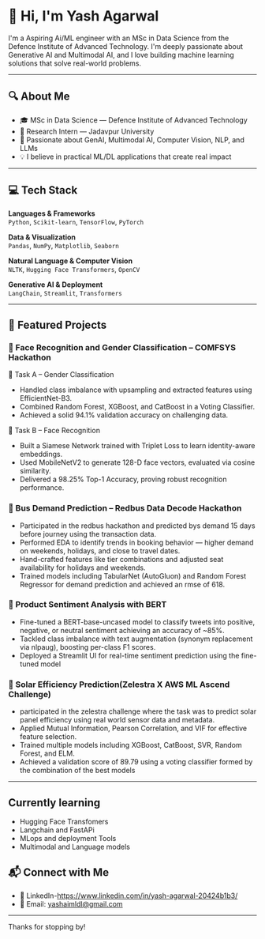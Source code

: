 # 👋 Hi, I'm Yash Agarwal

I'm a Aspiring Ai/ML engineer with an MSc in Data Science from the Defence Institute of Advanced Technology. I'm deeply passionate about Generative AI and Multimodal AI, and I love building machine learning solutions that solve real-world problems.


---

## 🔍 About Me

- 🎓 MSc in Data Science — Defence Institute of Advanced Technology  
- 🧪 Research Intern — Jadavpur University  
- 🧠 Passionate about GenAI, Multimodal AI, Computer Vision, NLP, and LLMs  
- 💡 I believe in practical ML/DL applications that create real impact  

---

## 💻 Tech Stack

**Languages & Frameworks**  
`Python`, `Scikit-learn`, `TensorFlow`, `PyTorch`

**Data & Visualization**  
`Pandas`, `NumPy`, `Matplotlib`, `Seaborn`

**Natural Language & Computer Vision**  
`NLTK`, `Hugging Face Transformers`, `OpenCV`

**Generative AI & Deployment**  
`LangChain`, `Streamlit`, `Transformers`

---

## 🚀 Featured Projects

### 🔐 Face Recognition and Gender Classification – COMFSYS Hackathon  
🔹 Task A – Gender Classification
- Handled class imbalance with upsampling and extracted features using EfficientNet-B3.
- Combined Random Forest, XGBoost, and CatBoost in a Voting Classifier.
- Achieved a solid 94.1% validation accuracy on challenging data.

🔹 Task B – Face Recognition
- Built a Siamese Network trained with Triplet Loss to learn identity-aware embeddings.
- Used MobileNetV2 to generate 128-D face vectors, evaluated via cosine similarity.
- Delivered a 98.25% Top-1 Accuracy, proving robust recognition performance. 

### 🚌 Bus Demand Prediction – Redbus Data Decode Hackathon  
- Participated in the redbus hackathon and predicted bys demand 15 days before journey using the transaction data.
- Performed EDA to identify trends in booking behavior — higher demand on weekends, holidays, and close to travel dates.
- Hand-crafted features like tier combinations and adjusted seat availability for holidays and weekends.
- Trained models including TabularNet (AutoGluon) and Random Forest Regressor for demand prediction and achieved an rmse of 618.
  
### 💬 Product Sentiment Analysis with BERT  
- Fine-tuned a BERT-base-uncased model to classify tweets into positive, negative, or neutral sentiment achieving  an accuracy of ~85%.
- Tackled class imbalance with text augmentation (synonym replacement via nlpaug), boosting per-class F1 scores.
- Deployed a Streamlit UI for real-time sentiment prediction using the fine-tuned model
  
### 🔆 Solar Efficiency Prediction(Zelestra X AWS ML Ascend Challenge)
 - participated in the zelestra challenge where the task was to predict solar panel efficiency using real world sensor data and metadata.
 - Applied Mutual Information, Pearson Correlation, and VIF for effective feature selection.
 - Trained multiple models including XGBoost, CatBoost, SVR, Random Forest, and ELM.
 - Achieved a validation score of 89.79 using a voting classifier formed by the combination of the best models
---

## Currently learning
- Hugging Face Transfomers
- Langchain and FastAPi
- MLops and deployment Tools
- Multimodal and Language models
## 📬 Connect with Me

- 💼 LinkedIn-https://www.linkedin.com/in/yash-agarwal-20424b1b3/  
- 📧 Email: yashaimldl@gmail.com
---

Thanks for stopping by!


